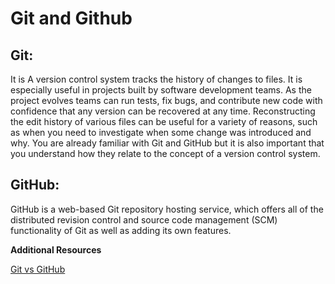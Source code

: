 # Git and Github 

## Git:
It is A version control system tracks the history of changes to files. It is especially useful in projects built by software development teams. As the project evolves teams can run tests, fix bugs, and contribute new code with confidence that any version can be recovered at any time. Reconstructing the edit history of various files can be useful for a variety of reasons, such as when you need to investigate when some change was introduced and why. You are already familiar with Git and GitHub but it is also important that you understand how they relate to the concept of a version control system.

## GitHub: 
GitHub is a web-based Git repository hosting service, which offers all of the distributed revision control and source code management (SCM) functionality of Git as well as adding its own features. 


**Additional Resources**

[Git vs GitHub](https://www.simplilearn.com/tutorials/git-tutorial/git-vs-github)
